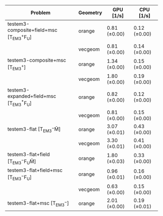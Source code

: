 | Problem                                                        | Geometry |    GPU [1/s] |    CPU [1/s] |
| -------------------------------------------------------------- | -------- | ------------ | ------------ |
| testem3-composite+field+msc [T$_\mathrm{EM3}^+$F$_\mathrm{U}$] | orange   | 0.81 (±0.00) | 0.12 (±0.00) |
|                                                                | vecgeom  | 0.81 (±0.00) | 0.14 (±0.00) |
| testem3-composite+msc [T$_\mathrm{EM3}^+$]                     | orange   | 1.34 (±0.00) | 0.15 (±0.00) |
|                                                                | vecgeom  | 1.80 (±0.00) | 0.19 (±0.00) |
| testem3-expanded+field+msc [T$_\mathrm{EM3}^*$F$_\mathrm{U}$]  | orange   | 0.82 (±0.00) | 0.12 (±0.00) |
|                                                                | vecgeom  | 0.81 (±0.00) | 0.15 (±0.00) |
| testem3-flat [T$_\mathrm{EM3}^-$M̃]                            | orange   | 3.07 (±0.01) | 0.43 (±0.00) |
|                                                                | vecgeom  | 3.30 (±0.01) | 0.41 (±0.00) |
| testem3-flat+field [T$_\mathrm{EM3}^-$F$_\mathrm{U}$M̃]        | orange   | 1.80 (±0.03) | 0.33 (±0.00) |
| testem3-flat+field+msc [T$_\mathrm{EM3}^-$F$_\mathrm{U}$]      | orange   | 0.96 (±0.01) | 0.16 (±0.00) |
|                                                                | vecgeom  | 0.63 (±0.00) | 0.15 (±0.00) |
| testem3-flat+msc [T$_\mathrm{EM3}^-$]                          | orange   | 2.01 (±0.00) | 0.19 (±0.01) |

